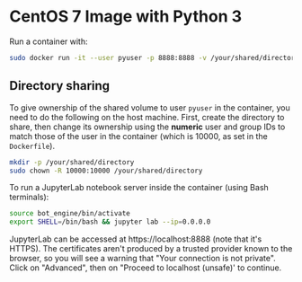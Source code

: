 # CentOS 7 Image with Python 3

Run a container with:

``` bash
sudo docker run -it --user pyuser -p 8888:8888 -v /your/shared/directory:/share tomtec/centospy3
```

## Directory sharing
To give ownership of the shared volume to user `pyuser` in the container, you
need to do the following on the host machine. First, create the directory to
share, then change its ownership using the **numeric** user and group IDs to
match those of the user in the container (which is 10000, as set in the 
`Dockerfile`).

``` bash
mkdir -p /your/shared/directory
sudo chown -R 10000:10000 /your/shared/directory
```

To run a JupyterLab notebook server inside the container (using Bash terminals):

``` bash
source bot_engine/bin/activate
export SHELL=/bin/bash && jupyter lab --ip=0.0.0.0
```

JupyterLab can be accessed at https://localhost:8888 (note that it's HTTPS). 
The certificates aren't produced by a trusted provider known to the browser, so
you will see a warning that "Your connection is not private". Click on 
"Advanced", then on "Proceed to localhost (unsafe)' to continue.
